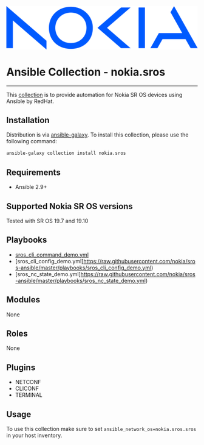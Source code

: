 ![NOKIA](https://raw.githubusercontent.com/nokia/nsp-workflow/master/logo.png)
# Ansible Collection - nokia.sros

***

This [collection](https://galaxy.ansible.com/nokia/sros) is to provide automation for Nokia SR OS devices using Ansible by RedHat.

## Installation
Distribution is via [ansible-galaxy](https://galaxy.ansible.com/).
To install this collection, please use the following command:
```bash
ansible-galaxy collection install nokia.sros
```

## Requirements
* Ansible 2.9+

## Supported Nokia SR OS versions
Tested with SR OS 19.7 and 19.10

## Playbooks
* [sros_cli_command_demo.yml](https://raw.githubusercontent.com/nokia/sros-ansible/master/playbooks/sros_cli_command_demo.yml)
* [sros_cli_config_demo.yml]https://raw.githubusercontent.com/nokia/sros-ansible/master/playbooks/sros_cli_config_demo.yml)
* [sros_nc_state_demo.yml]https://raw.githubusercontent.com/nokia/sros-ansible/master/playbooks/sros_nc_state_demo.yml)

## Modules
None

## Roles
None

## Plugins
* NETCONF
* CLICONF
* TERMINAL

## Usage
To use this collection make sure to set `ansible_network_os=nokia.sros.sros` in your host inventory.

